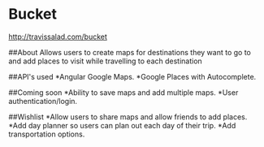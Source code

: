 # Bucket
http://travissalad.com/bucket

##About
Allows users to create maps for destinations they want to go to and add places to visit while travelling to each destination

##API's used
*Angular Google Maps.
*Google Places with Autocomplete.

##Coming soon
*Ability to save maps and add multiple maps.
*User authentication/login.

##Wishlist
*Allow users to share maps and allow friends to add places.
*Add day planner so users can plan out each day of their trip.
*Add transportation options.


